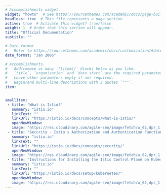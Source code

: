 ```yaml
---
# Accomplishments widget.
widget: "howto"  # See https://sourcethemes.com/academic/docs/page-builder/
headless: true  # This file represents a page section.
active: true  # Activate this widget? true/false
weight: 1  # Order that this section will appear.
title: "Official Documentation"
subtitle: ""

# Date format
#   Refer to https://sourcethemes.com/academic/docs/customization/#date-format
date_format: "Jan 2006"

# Accomplishments.
#   Add/remove as many `[[item]]` blocks below as you like.
#   `title`, `organization` and `date_start` are the required parameters.
#   Leave other parameters empty if not required.
#   Begin/end multi-line descriptions with 3 quotes `"""`.
item: 


smallItem: 
 - title: "What is Istio?"
   summary: "istio.io"
   linkText: ""
   linkUrl: "https://istio.io/docs/concepts/what-is-istio/"
   openNewWindow: 
   image: "https://res.cloudinary.com/agile-seo/image/fetch/w_62,dpr_1.0,d_blank_am8gzx.png/https%3A%2F%2Flogo.clearbit.com%2Fistio.io%3Fsize%3D250" 
 - title: "Security - Istio's Authorization and Authentication Functionality."
   summary: "istio.io"
   linkText: ""
   linkUrl: "https://istio.io/docs/concepts/security/"
   openNewWindow: 
   image: "https://res.cloudinary.com/agile-seo/image/fetch/w_62,dpr_1.0,d_blank_am8gzx.png/https%3A%2F%2Flogo.clearbit.com%2Fistio.io%3Fsize%3D250" 
 - title: "Instructions for Installing the Istio Control Plane on Kubernetes"
   summary: "istio.io"
   linkText: ""
   linkUrl: "https://istio.io/docs/setup/kubernetes/"
   openNewWindow: 
   image: "https://res.cloudinary.com/agile-seo/image/fetch/w_62,dpr_1.0,d_blank_am8gzx.png/https%3A%2F%2Flogo.clearbit.com%2Fistio.io%3Fsize%3D250" 
---
```

